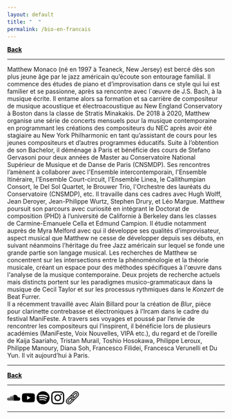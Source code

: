 ```yaml
---
layout: default
title: " ‎ "
permalink: /bio-en-francais
---
```


 <a href="/about" style="color: black">**Back**</a> 

***

Matthew Monaco (né en 1997 à Teaneck, New Jersey) est bercé dès son plus jeune âge par le jazz américain qu’écoute son entourage familial. Il commence des études de piano et d’improvisation dans ce style qui lui est familier et se passionne, après sa rencontre avec l`œuvre de J.S. Bach, à la musique écrite. Il entame alors sa formation et sa carrière de compositeur de musique acoustique et électroacoustique au New England Conservatory à Boston dans la classe de Stratis Minakakis. De 2018 à 2020, Matthew organise une série de concerts mensuels pour la musique contemporaine en programmant les créations des compositeurs du NEC après avoir été stagiaire au New York Philharmonic en tant qu’assistant de cours pour les jeunes compositeurs et d’autres programmes éducatifs. 
Suite à l’obtention de son Bachelor, il déménage à Paris et bénéficie des cours de Stefano Gervasoni pour deux années de Master au Conservatoire National Supérieur de Musique et de Danse de Paris (CNSMDP). Ses rencontres l’amènent à collaborer avec l'Ensemble intercontemporain, l'Ensemble Itinéraire, l'Ensemble Court-circuit, l'Ensemble Linea, le Callithumpian Consort, le Del Sol Quartet, le Brouwer Trio, l'Orchestre des lauréats du Conservatoire (CNSMDP), etc. Il travaille dans ces cadres avec Hugh Wolff, Jean Deroyer, Jean-Philippe Wurtz, Stephen Drury, et Léo Margue.
Matthew poursuit son parcours avec curiosité en intégrant le Doctorat de composition (PHD) à l’université de Californie à Berkeley dans les classes de Carmine-Emanuele Cella et Edmund Campion. Il étudie notamment auprès de Myra Melford avec qui il développe ses qualités d’improvisateur, aspect musical que Matthew ne cesse de développer depuis ses débuts, en suivant néanmoins l’héritage du free Jazz américain sur lequel se fonde une grande partie son langage musical.
Les recherches de Matthew se concentrent sur les intersections entre la phénoménologie et la théorie musicale, créant un espace pour des méthodes spécifiques à l'œuvre dans l'analyse de la musique contemporaine. Deux projets de recherche actuels mais distincts portent sur les paradigmes musico-grammaticaux dans la musique de Cecil Taylor et sur les processus rythmiques dans le <em>Konzert</em> de Beat Furrer.  
Il a récemment travaillé avec Alain Billard pour la création de <em>Blur</em>, pièce pour clarinette contrebasse et électroniques à l’Ircam dans le cadre du festival ManiFeste.
A travers ses voyages et poussé par l’envie de rencontrer les compositeurs qui l’inspirent, il bénéficie lors de plusieurs académies (ManiFeste, Voix Nouvelles, VIPA etc.), du regard et de l’oreille de Kaija Saariaho, Tristan Murail, Toshio Hosokawa, Philippe Leroux, Philippe Manoury, Diana Soh, Francesco Filidei, Francesca Verunelli et Du Yun.
Il vit aujourd’hui à Paris. 

***

 <a href="/about" style="color: black">**Back**</a> 

***

[<img src="./soundcloud.png" width="30" />](https://soundcloud.com/matthewtmonaco)  [<img src="./youtube.png" width="30" />](https://www.youtube.com/@matthewtmonaco)  [<img src="./spotify.png" width="30" />](https://open.spotify.com/artist/7c6dcoAhkkQznw76SGbMDu)  [<img src="./instagram.png" width="30" />](https://www.instagram.com/matthew.t.monaco)  [<img src="./link.png" width="30" />](https://linktr.ee/matthew.t.monaco)

***

